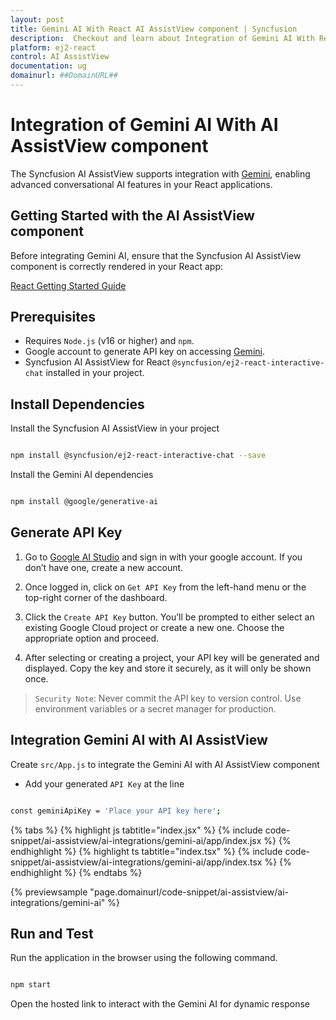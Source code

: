 ```yaml
---
layout: post
title: Gemini AI With React AI AssistView component | Syncfusion
description:  Checkout and learn about Integration of Gemini AI With React AI AssistView component of Syncfusion Essential JS 2 and more details.
platform: ej2-react
control: AI AssistView
documentation: ug
domainurl: ##DomainURL##
---
```



# Integration of Gemini AI With AI AssistView component 

The Syncfusion AI AssistView supports integration with [Gemini](https://ai.google.dev/gemini-api/docs), enabling advanced conversational AI features in your React applications.

## Getting Started with the AI AssistView component

Before integrating Gemini AI, ensure that the Syncfusion AI AssistView component is correctly rendered in your React app:

[React Getting Started Guide](../getting-started)

## Prerequisites

* Requires `Node.js` (v16 or higher) and `npm`.
* Google account to generate API key on accessing [Gemini](https://ai.google.dev/gemini-api/docs).
* Syncfusion AI AssistView for React `@syncfusion/ej2-react-interactive-chat` installed in your project.

## Install Dependencies

Install the Syncfusion AI AssistView in your project

```bash 

npm install @syncfusion/ej2-react-interactive-chat --save

```

Install the Gemini AI dependencies

```bash

npm install @google/generative-ai

```

## Generate API Key

1. Go to [Google AI Studio](https://aistudio.google.com/app/apikey) and sign in with your google account. If you don’t have one, create a new account. 

2. Once logged in, click on `Get API Key` from the left-hand menu or the top-right corner of the dashboard. 

3. Click the `Create API Key` button. You’ll be prompted to either select an existing Google Cloud project or create a new one. Choose the appropriate option and proceed. 

4. After selecting or creating a project, your API key will be generated and displayed. Copy the key and store it securely, as it will only be shown once.

> `Security Note`: Never commit the API key to version control. Use environment variables or a secret manager for production.

##  Integration Gemini AI with AI AssistView

Create `src/App.js` to integrate the Gemini AI with AI AssistView component

* Add your generated `API Key` at the line 

```bash

const geminiApiKey = 'Place your API key here'; 

```

{% tabs %}
{% highlight js tabtitle="index.jsx" %}
{% include code-snippet/ai-assistview/ai-integrations/gemini-ai/app/index.jsx %}
{% endhighlight %}
{% highlight ts tabtitle="index.tsx" %}
{% include code-snippet/ai-assistview/ai-integrations/gemini-ai/app/index.tsx %}
{% endhighlight %}
{% endtabs %}

{% previewsample "page.domainurl/code-snippet/ai-assistview/ai-integrations/gemini-ai" %}

## Run and Test 

Run the application in the browser using the following command.

```bash

npm start

```

Open the hosted link to interact with the Gemini AI for dynamic response
